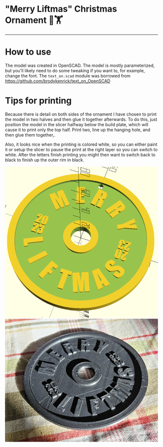 # "Merry Liftmas" Christmas Ornament :christmas_tree::weight_lifting:
---
# How to use
The model was created in OpenSCAD. The model is mostly parameterized, but you'll likely need to do some tweaking if you want to, for example, change the font. The `text_on.scad` module was borrowed from https://github.com/brodykenrick/text_on_OpenSCAD

# Tips for printing
Because there is detail on both sides of the ornament I have chosen to print the model in two halves and then glue it together afterwards. To do this, just position the model in the slicer halfway below the build plate, which will cause it to print only the top half. Print two, line up the hanging hole, and then glue them together,.

Also, it looks nice when the printing is colored white, so you can either paint it or setup the slicer to pause the print at the right layer so you can switch to white. After the letters finish printing you might then want to switch back to black to finish up the outer rim in black.

![image](rendered_model1.png)
![image](printed_example1.jpg)